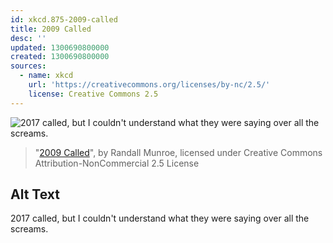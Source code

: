 ```yaml
---
id: xkcd.875-2009-called
title: 2009 Called
desc: ''
updated: 1300690800000
created: 1300690800000
sources:
  - name: xkcd
    url: 'https://creativecommons.org/licenses/by-nc/2.5/'
    license: Creative Commons 2.5
---
```

![2017 called, but I couldn't understand what they were saying over all the screams.](https://imgs.xkcd.com/comics/2009_called.png)
> "[2009 Called](https://xkcd.com/875/)", by Randall Munroe, licensed under Creative Commons Attribution-NonCommercial 2.5 License

## Alt Text
2017 called, but I couldn't understand what they were saying over all the screams.
